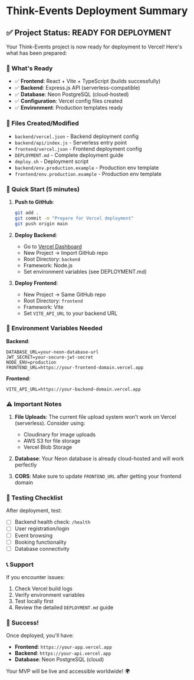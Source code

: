 # Think-Events Deployment Summary

## ✅ Project Status: READY FOR DEPLOYMENT

Your Think-Events project is now ready for deployment to Vercel! Here's what has been prepared:

### 🎯 What's Ready
- ✅ **Frontend**: React + Vite + TypeScript (builds successfully)
- ✅ **Backend**: Express.js API (serverless-compatible)
- ✅ **Database**: Neon PostgreSQL (cloud-hosted)
- ✅ **Configuration**: Vercel config files created
- ✅ **Environment**: Production templates ready

### 📁 Files Created/Modified
- `backend/vercel.json` - Backend deployment config
- `backend/api/index.js` - Serverless entry point
- `frontend/vercel.json` - Frontend deployment config
- `DEPLOYMENT.md` - Complete deployment guide
- `deploy.sh` - Deployment script
- `backend/env.production.example` - Production env template
- `frontend/env.production.example` - Production env template

### 🚀 Quick Start (5 minutes)

1. **Push to GitHub**:
   ```bash
   git add .
   git commit -m "Prepare for Vercel deployment"
   git push origin main
   ```

2. **Deploy Backend**:
   - Go to [Vercel Dashboard](https://vercel.com/dashboard)
   - New Project → Import GitHub repo
   - Root Directory: `backend`
   - Framework: Node.js
   - Set environment variables (see DEPLOYMENT.md)

3. **Deploy Frontend**:
   - New Project → Same GitHub repo
   - Root Directory: `frontend`
   - Framework: Vite
   - Set `VITE_API_URL` to your backend URL

### 🔧 Environment Variables Needed

**Backend**:
```
DATABASE_URL=your-neon-database-url
JWT_SECRET=your-secure-jwt-secret
NODE_ENV=production
FRONTEND_URL=https://your-frontend-domain.vercel.app
```

**Frontend**:
```
VITE_API_URL=https://your-backend-domain.vercel.app
```

### ⚠️ Important Notes

1. **File Uploads**: The current file upload system won't work on Vercel (serverless). Consider using:
   - Cloudinary for image uploads
   - AWS S3 for file storage
   - Vercel Blob Storage

2. **Database**: Your Neon database is already cloud-hosted and will work perfectly

3. **CORS**: Make sure to update `FRONTEND_URL` after getting your frontend domain

### 🧪 Testing Checklist

After deployment, test:
- [ ] Backend health check: `/health`
- [ ] User registration/login
- [ ] Event browsing
- [ ] Booking functionality
- [ ] Database connectivity

### 📞 Support

If you encounter issues:
1. Check Vercel build logs
2. Verify environment variables
3. Test locally first
4. Review the detailed `DEPLOYMENT.md` guide

### 🎉 Success!

Once deployed, you'll have:
- **Frontend**: `https://your-app.vercel.app`
- **Backend**: `https://your-api.vercel.app`
- **Database**: Neon PostgreSQL (cloud)

Your MVP will be live and accessible worldwide! 🌍
